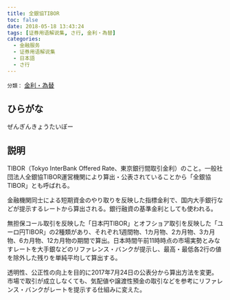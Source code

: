 ```yaml
---
title: 全銀協TIBOR
toc: false
date: 2018-05-18 13:43:24
tags: [证券用语解说集, さ行, 金利・為替]
categories:
  - 金融服务
  - 证券用语解说集
  - 日本語
  - さ行
---
```


`分類：` [金利・為替](/tags/金利・為替/)

## ひらがな

ぜんぎんきょうたいぼー

## 説明

TIBOR（Tokyo InterBank Offered Rate、東京銀行間取引金利）のこと。一般社団法人全銀協TIBOR運営機関により算出・公表されていることから「全銀協TIBOR」とも呼ばれる。

金融機関同士による短期資金のやり取りを反映した指標金利で、国内大手銀行などが提示するレートから算出される。銀行融資の基準金利としても使われる。

無担保コール取引を反映した「日本円TIBOR」とオフショア取引を反映した「ユーロ円TIBOR」の2種類があり、それぞれ1週間物、1カ月物、2カ月物、3カ月物、6カ月物、12カ月物の期間で算出。日本時間午前11時時点の市場実勢とみなすレートを大手銀などのリファレンス・バンクが提示し、最高・最低各2行の値を除外した残りを単純平均して算出する。

透明性、公正性の向上を目的に2017年7月24日の公表分から算出方法を変更。市場で取引が成立しなくても、気配値や譲渡性預金の取引などを参考にリファレンス・バンクがレートを提示する仕組みに変えた。
